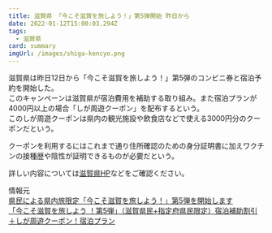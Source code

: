 ```yaml
---
title: 滋賀県 「今こそ滋賀を旅しよう！」第5弾開始 昨日から
date: 2022-01-12T15:00:03.294Z
tags:
  - 滋賀県
card: summary
imgUrl: /images/shiga-kencyo.png
---
```

滋賀県は昨日12日から「今こそ滋賀を旅しよう！」第5弾のコンビニ券と宿泊予約を開始した。  
このキャンペーンは滋賀県が宿泊費用を補助する取り組み。また宿泊プランが4000円以上の場合「しが周遊クーポン」を配布するという。  
このしが周遊クーポンは県内の観光施設や飲食店などで使える3000円分のクーポンだという。

クーポンを利用するにはこれまで通り住所確認のための身分証明書に加えワクチンの接種歴や陰性が証明できるものが必要だという。

詳しい内容については[滋賀県HP](https://www.pref.shiga.lg.jp/kensei/koho/e-shinbun/oshirase/322994.html)などをご確認ください。

情報元  
[県民による県内旅限定「今こそ滋賀を旅しよう！」第5弾を開始します](https://www.pref.shiga.lg.jp/kensei/koho/e-shinbun/oshirase/322994.html)  
[「今こそ滋賀を旅しよう ！第5弾」（滋賀県民+指定府県民限定）宿泊補助割引＋しが周遊クーポン！宿泊プラン](https://www.biwako-visitors.jp/feature/detail/imakoso/)